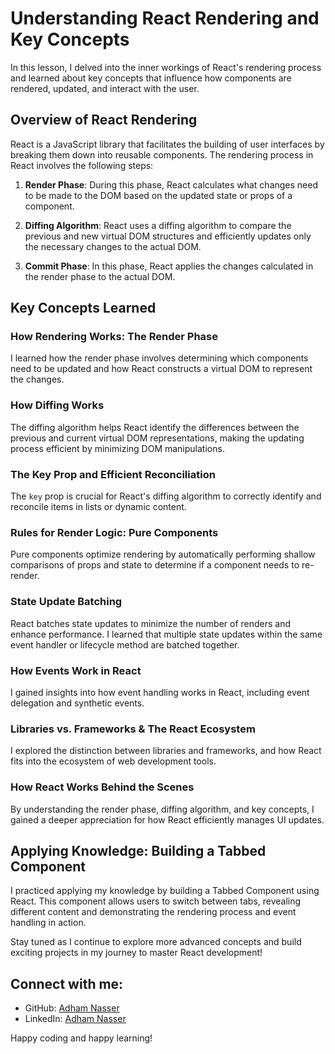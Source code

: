 # Understanding React Rendering and Key Concepts

In this lesson, I delved into the inner workings of React's rendering process and learned about key concepts that influence how components are rendered, updated, and interact with the user.

## Overview of React Rendering

React is a JavaScript library that facilitates the building of user interfaces by breaking them down into reusable components. The rendering process in React involves the following steps:

1. **Render Phase**: During this phase, React calculates what changes need to be made to the DOM based on the updated state or props of a component.

2. **Diffing Algorithm**: React uses a diffing algorithm to compare the previous and new virtual DOM structures and efficiently updates only the necessary changes to the actual DOM.

3. **Commit Phase**: In this phase, React applies the changes calculated in the render phase to the actual DOM.

## Key Concepts Learned

### How Rendering Works: The Render Phase

I learned how the render phase involves determining which components need to be updated and how React constructs a virtual DOM to represent the changes.

### How Diffing Works

The diffing algorithm helps React identify the differences between the previous and current virtual DOM representations, making the updating process efficient by minimizing DOM manipulations.

### The Key Prop and Efficient Reconciliation

The `key` prop is crucial for React's diffing algorithm to correctly identify and reconcile items in lists or dynamic content.

### Rules for Render Logic: Pure Components

Pure components optimize rendering by automatically performing shallow comparisons of props and state to determine if a component needs to re-render.

### State Update Batching

React batches state updates to minimize the number of renders and enhance performance. I learned that multiple state updates within the same event handler or lifecycle method are batched together.

### How Events Work in React

I gained insights into how event handling works in React, including event delegation and synthetic events.

### Libraries vs. Frameworks & The React Ecosystem

I explored the distinction between libraries and frameworks, and how React fits into the ecosystem of web development tools.

### How React Works Behind the Scenes

By understanding the render phase, diffing algorithm, and key concepts, I gained a deeper appreciation for how React efficiently manages UI updates.

## Applying Knowledge: Building a Tabbed Component

I practiced applying my knowledge by building a Tabbed Component using React. This component allows users to switch between tabs, revealing different content and demonstrating the rendering process and event handling in action.

Stay tuned as I continue to explore more advanced concepts and build exciting projects in my journey to master React development!

## Connect with me:
- GitHub: [Adham Nasser](https://github.com/Adhamxiii)
- LinkedIn: [Adham Nasser](https://www.linkedin.com/in/adhamnasser/)

Happy coding and happy learning!